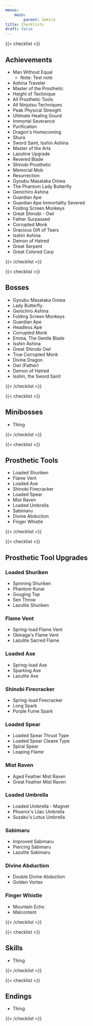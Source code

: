 ```yaml
---
menus:
    main:
        parent: Sekiro
title: Checklists
draft: false
---
```


{{< checklist >}}

## Achievements

- Man Without Equal
    - Note: Test note
- Ashina Traveler
- Master of the Prosthetic
- Height of Technique
- All Prosthetic Tools
- All Ninjutsu Techniques
- Peak Physical Strength
- Ultimate Healing Gourd
- Immortal Severance
- Purification
- Dragon's Homecoming
- Shura
- Sword Saint, Isshin Ashina
- Master of the Arts
- Lazuline Upgrade
- Revered Blade
- Shinobi Prosthetic
- Memorial Mob
- Resurrection
- Gyoubu Masataka Oniwa
- The Phantom Lady Butterfly
- Genichiro Ashina
- Guardian Ape
- Guardian Ape Immortality Severed
- Folding Screen Monkeys
- Great Shinobi - Owl
- Father Surpassed
- Corrupted Monk
- Gracious Gift of Tears
- Isshin Ashina
- Demon of Hatred
- Great Serpent
- Great Colored Carp

{{< /checklist >}}

{{< checklist >}}

## Bosses 

- Gyoubu Masataka Oniwa
- Lady Butterfly
- Genichiro Ashina
- Folding Screen Monkeys
- Guardian Ape
- Headless Ape
- Corrupted Monk
- Emma, The Gentle Blade
- Isshin Ashina
- Great Shinobi Owl
- True Corrupted Monk
- Divine Dragon
- Owl (Father)
- Demon of Hatred
- Isshin, the Sword Saint

{{< /checklist >}}

{{< checklist >}}

## Minibosses 

- Thing

{{< /checklist >}}

{{< checklist >}}

## Prosthetic Tools 

- Loaded Shuriken
- Flame Vent
- Loaded Axe
- Shinobi Firecracker
- Loaded Spear
- Mist Raven
- Loaded Umbrella
- Sabimaru
- Divine Abduction
- Finger Whistle

{{< /checklist >}}

{{< checklist >}}

## Prosthetic Tool Upgrades

### Loaded Shuriken 

- Spinning Shuriken
- Phantom Kunai
- Gouging Top
- Sen Throw
- Lazulite Shuriken

### Flame Vent

- Spring-load Flame Vent
- Okinaga's Flame Vent
- Lazulite Sacred Flame

### Loaded Axe

- Spring-load Axe
- Sparking Axe
- Lazulite Axe

### Shinobi Firecracker

- Spring-load Firecracker
- Long Spark
- Purple Fume Spark


### Loaded Spear

- Loaded Spear Thrust Type
- Loaded Spear Cleave Type
- Spiral Spear
- Leaping Flame

### Mist Raven

- Aged Feather Mist Raven
- Great Feather Mist Raven

### Loaded Umbrella

- Loaded Umbrella - Magnet
- Phoenix's Lilac Umbrella
- Suzaku's Lotus Umbrella

### Sabimaru

- Improved Sabimaru
- Piercing Sabimaru
- Lazulite Sabimaru

### Divine Abduction

- Double Divine Abduction
- Golden Vortex

### Finger Whistle

- Mountain Echo
- Malcontent

{{< /checklist >}}

{{< checklist >}}

## Skills

- Thing

{{< /checklist >}}

{{< checklist >}}

## Endings 

- Thing

{{< /checklist >}}
